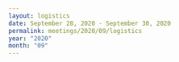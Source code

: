 ```yaml
---
layout: logistics
date: September 28, 2020 - September 30, 2020
permalink: meetings/2020/09/logistics
year: "2020"
month: "09"
---
```


